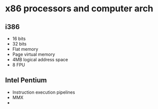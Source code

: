 # x86 processors and computer arch

## i386
* 16 bits
* 32 bits
* Flat memory
* Page virtual memory
* 4MB logical address space
* 8 FPU

## Intel Pentium
* Instruction execution pipelines
* MMX
* 